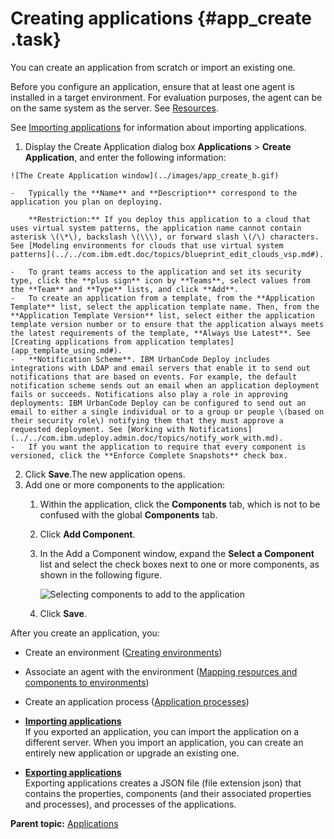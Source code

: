 # Creating applications {#app_create .task}

You can create an application from scratch or import an existing one.

Before you configure an application, ensure that at least one agent is installed in a target environment. For evaluation purposes, the agent can be on the same system as the server. See [Resources](resources_ch.md).

See [Importing applications](app_import.md) for information about importing applications.

1.   Display the Create Application dialog box **Applications** \> **Create Application**, and enter the following information: 

    ![The Create Application window](../images/app_create_b.gif)

    -   Typically the **Name** and **Description** correspond to the application you plan on deploying.

        **Restriction:** If you deploy this application to a cloud that uses virtual system patterns, the application name cannot contain asterisk \(\*\), backslash \(\\\), or forward slash \(/\) characters. See [Modeling environments for clouds that use virtual system patterns](../../com.ibm.edt.doc/topics/blueprint_edit_clouds_vsp.md#).

    -   To grant teams access to the application and set its security type, click the **plus sign** icon by **Teams**, select values from the **Team** and **Type** lists, and click **Add**.
    -   To create an application from a template, from the **Application Template** list, select the application template name. Then, from the **Application Template Version** list, select either the application template version number or to ensure that the application always meets the latest requirements of the template, **Always Use Latest**. See [Creating applications from application templates](app_template_using.md#).
    -   **Notification Scheme**. IBM UrbanCode Deploy includes integrations with LDAP and email servers that enable it to send out notifications that are based on events. For example, the default notification scheme sends out an email when an application deployment fails or succeeds. Notifications also play a role in approving deployments: IBM UrbanCode Deploy can be configured to send out an email to either a single individual or to a group or people \(based on their security role\) notifying them that they must approve a requested deployment. See [Working with Notifications](../../com.ibm.udeploy.admin.doc/topics/notify_work_with.md).
    -   If you want the application to require that every component is versioned, click the **Enforce Complete Snapshots** check box.
2.  Click **Save**.The new application opens.
3.  Add one or more components to the application: 
    1.  Within the application, click the **Components** tab, which is not to be confused with the global **Components** tab. 
    2.  Click **Add Component**. 
    3.  In the Add a Component window, expand the **Select a Component** list and select the check boxes next to one or more components, as shown in the following figure.

        ![Selecting components to add to the application](../images/app_create_a.gif)

    4.  Click **Save**.

After you create an application, you:

-   Create an environment \([Creating environments](app_environment_create.md)\)
-   Associate an agent with the environment \([Mapping resources and components to environments](app_environment_mapping.md)\)
-   Create an application process \([Application processes](app_process.md)\)

-   **[Importing applications](../topics/app_import.md)**  
If you exported an application, you can import the application on a different server. When you import an application, you can create an entirely new application or upgrade an existing one.
-   **[Exporting applications](../topics/app_export.md)**  
Exporting applications creates a JSON file \(file extension json\) that contains the properties, components \(and their associated properties and processes\), and processes of the applications.

**Parent topic:** [Applications](../topics/applications_ch.md)

